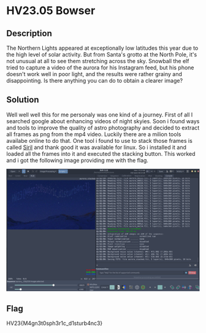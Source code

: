 # HV23.05 Bowser

## Description

The Northern Lights appeared at exceptionally low latitudes this year due to the high level of solar activity. But from Santa's grotto at the North Pole, it's not unusual at all to see them stretching across the sky. Snowball the elf tried to capture a video of the aurora for his Instagram feed, but his phone doesn't work well in poor light, and the results were rather grainy and disappointing. Is there anything you can do to obtain a clearer image?

## Solution

Well well well this for me personaly was one kind of a journey. First of all I searched google about enhancing videos of night skyies. Soon i found ways and tools to improve the quality of astro photography and decided to extract all frames as png from the mp4 video. Luckily there are a milion tools availabe online to do that. One tool i found to use to stack those frames is called [Siril](https://siril.org/) and thank good it was available for linux. So i installed it and loaded all the frames into it and executed the stacking button. This worked and i got the following image providing me with the flag.

![Siril stacked images](assets/siril.png)

## Flag

HV23{M4gn3t0sph3r1c_d1sturb4nc3}